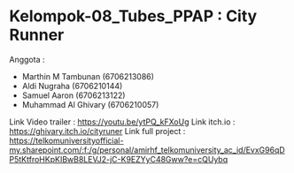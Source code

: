 # Kelompok-08_Tubes_PPAP : City Runner

Anggota :
- Marthin M Tambunan (6706213086)
- Aldi Nugraha (6706210144)
- Samuel Aaron (6706213122)
- Muhammad Al Ghivary (6706210057)

Link Video trailer : https://youtu.be/ytPQ_kFXoUg
Link itch.io : https://ghivary.itch.io/cityruner
Link full project : https://telkomuniversityofficial-my.sharepoint.com/:f:/g/personal/amirhf_telkomuniversity_ac_id/EvxG96qDP5tKtfroHKpKIBwB8LEVJ2-jC-K9EZYyC48Gww?e=cQUybq 
